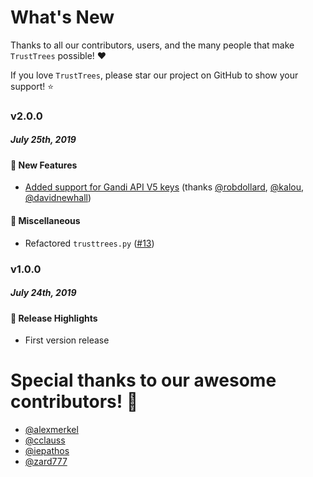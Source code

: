 # What's New

Thanks to all our contributors, users, and the many people that make `TrustTrees` possible! :heart:

If you love `TrustTrees`, please star our project on GitHub to show your support! :star:

<!--
# A.B.C
##### MMM DD(th|rd), YYYY

#### :newspaper: News
#### :mega: Release Highlights
#### :boom: Breaking Changes
#### :tada: New Features
#### :sparkles: Usability
#### :mortar_board: Walkthrough / Help
#### :performing_arts: Performance
#### :telescope: Accuracy
#### :bug: Bugfixes
#### :snake: Miscellaneous
#### :art: Display Changes

[#xxxx]: https://github.com/mandatoryprogrammer/TrustTrees/pull/xxxx
[@xxxx]: https://github.com/xxxx
-->

### v2.0.0
##### July 25th, 2019

#### :tada: New Features

- [Added support for Gandi API V5 keys](https://github.com/mandatoryprogrammer/TrustTrees/commit/76e5813c1f9d2baa39e4a6fd78e2c60073d2e87e) (thanks [@robdollard], [@kalou], [@davidnewhall])

#### :snake: Miscellaneous

- Refactored `trusttrees.py` ([#13])

[#13]: https://github.com/mandatoryprogrammer/TrustTrees/pull/13
[@robdollard]: https://github.com/robdollard
[@kalou]: https://github.com/kalou
[@davidnewhall]: https://github.com/davidnewhall



### v1.0.0
##### July 24th, 2019

#### :mega: Release Highlights

- First version release



# Special thanks to our awesome contributors! :clap:

- [@alexmerkel]
- [@cclauss]
- [@iepathos]
- [@zard777]

[@alexmerkel]: https://github.com/alexmerkel
[@cclauss]: https://github.com/cclauss
[@iepathos]: https://github.com/iepathos
[@zard777]: https://github.com/zard777
